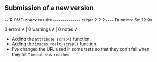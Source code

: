## Submission of a new version
-- R CMD check results -------------- ralger 2.2.2 ----
Duration: 5m 12.9s

0 errors √ | 0 warnings √ | 0 notes √

+ Adding the `attribute_scrap()` function. 
+ Adding the `images_noalt_scrap()` function.
+ I've changed the URL used in some tests so that they don't fail when they hit `Timeout was reached`. 
